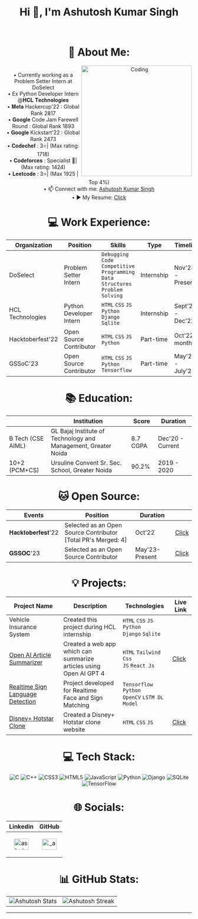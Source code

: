 <center><h1 align="center">Hi 👋, I'm Ashutosh Kumar Singh</h1><center> 
<br>
 
# 💫 About Me: 
<img align="right" alt="Coding" width="300" src="https://camo.githubusercontent.com/cae12fddd9d6982901d82580bdf321d81fb299141098ca1c2d4891870827bf17/68747470733a2f2f6d69726f2e6d656469756d2e636f6d2f6d61782f313336302f302a37513379765349765f7430696f4a2d5a2e676966"><br> 
• Currently working as a Problem Setter Intern at DoSelect<br>
• Ex Python Developer Intern @𝐇𝐂𝐋 𝐓𝐞𝐜𝐡𝐧𝐨𝐥𝐨𝐠𝐢𝐞𝐬<br>• 𝐌𝐞𝐭𝐚 Hackercup'22 : Global Rank 2817<br>• 𝐆𝐨𝐨𝐠𝐥𝐞 Code Jam Farewell Round : Global Rank 1893<br>• 𝐆𝐨𝐨𝐠𝐥𝐞 Kickstart'22 : Global Rank 2473<br>• 𝐂𝐨𝐝𝐞𝐜𝐡𝐞𝐟 : 3⭐| (Max rating: 1718)<br>• 𝐂𝐨𝐝𝐞𝐟𝐨𝐫𝐜𝐞𝐬 : Specialist 💙| (Max rating: 1424) <br>• 𝐋𝐞𝐞𝐭𝐜𝐨𝐝𝐞 : 3⭐| (Max 1925 | Top 4%) <br>• 📫 Connect with me: <a href="https://www.linkedin.com/in/ashutosh-kumar-singh-03975a18b/">Ashutosh Kumar Singh</a> <br> • ▶ My Resume: <a href="https://drive.google.com/file/d/1xQdWJB9N5f_Q1FqUqRwHJ3pC67aTWteP/view?usp=sharing/">Click</a> <br>

# 💻 Work Experience:
|Organization|Position|Skills|Type|Timeline| |
|-----------|----------|-----------|-----------|-----------|----|
|DoSelect|Problem Setter Intern|```Debugging Code``` ```Competitive Programming``` ```Data Structures``` ```Problem Solving```| Internship | Nov'23 - Present||
|HCL Technologies|Python Developer Intern|```HTML``` ```CSS``` ```JS``` ```Python```<br> ```Django``` ```Sqlite``` | Internship | Sept'22 - Dec'22|<a href="https://drive.google.com/file/d/1YXBWgI6eIH9xgzMGP_J9DKnvGp420P-u/view?usp=sharing"> Click </a>|
|Hacktoberfest'22|Open Source Contributor|```HTML``` ```CSS``` ```JS``` ```Python```| Part-time | Oct'22(1 month)|<a href="https://www.holopin.io/@ashu012002#/"> Click </a>|
|GSSoC'23|Open Source Contributor|```HTML``` ```CSS``` ```JS``` ```Python``` ```Tensorflow```| Part-time | May'23 - July'23|<a href="https://drive.google.com/file/d/1GTeC2qUQLdpddzB4vnHk1LtN9ZLl8flf/view?usp=sharing"> Click </a>|


# 📚 Education:
||Institution|Score|Duration| 
|-----------|------------------|-----------|-----------|
| B Tech (CSE AIML) | GL Bajaj Institute of Technology and Management, Greater Noida| 8.7 CGPA | Dec'20 - Current |
| 10+2 (PCM+CS) | Ursuline Convent Sr. Sec. School, Greater Noida | 90.2% | 2019 - 2020 | 


# 🐱 Open Source:
|Events|Position|Duration|   |
|------|--------|--------|-----|
|𝐇𝐚𝐜𝐤𝐭𝐨𝐛𝐞𝐫𝐟𝐞𝐬𝐭'22|Selected as an Open Source Contributor <br> [Total PR's Merged: 4]|Oct'22|<a href="https://www.holopin.io/@ashu012002#/"> Click </a>|
|𝐆𝐒𝐒𝐎𝐂'23|Selected as an Open Source Contributor|May'23-Present|<a href="https://drive.google.com/file/d/1GTeC2qUQLdpddzB4vnHk1LtN9ZLl8flf/view?usp=sharing"> Click </a>|

# 💡 Projects:  
|Project Name|Description|Technologies|Live Link|
|-----------|-----------|-----------|----|
| Vehicle Insurance System | Created this project during HCL internship | ```HTML``` ```CSS``` ```JS``` ```Python```<br>```Django``` ```Sqlite``` ||
| <a href="https://github.com/Ashutosh0120/Ai-Article-Summarizer"> Open AI Article Summarizer </a>| Created a web app which can summarize <br> articles using Open AI GPT 4 |```HTML``` ```Tailwind Css``` <br> ```JS``` ```React Js```|<a href="https://openaiarticlesummarizer.netlify.app/"> Click </a>|
| <a href="https://github.com/Ashutosh0120/Realtime-Sign-Language-System"> Realtime Sign Language Detection </a>| Project developed for Realtime <br> Face and Sign Matching |```Tensorflow``` ```Python``` <br> ```OpenCV``` ```LSTM DL Model```||
| <a href="https://github.com/Ashutosh0120/HostarClone"> Disney+ Hotstar Clone </a>| Created a Disney+ Hotstar clone website |```HTML``` ```CSS``` ```JS```|<a href="https://csb-nbvvnt.netlify.app"> Click </a>|


# 💻 Tech Stack: 
![C](https://img.shields.io/badge/c-%2300599C.svg?style=for-the-badge&logo=c&logoColor=white) ![C++](https://img.shields.io/badge/c++-%2300599C.svg?style=for-the-badge&logo=c%2B%2B&logoColor=white) ![CSS3](https://img.shields.io/badge/css3-%231572B6.svg?style=for-the-badge&logo=css3&logoColor=white) ![HTML5](https://img.shields.io/badge/html5-%23E34F26.svg?style=for-the-badge&logo=html5&logoColor=white) ![JavaScript](https://img.shields.io/badge/javascript-%23323330.svg?style=for-the-badge&logo=javascript&logoColor=%23F7DF1E) ![Python](https://img.shields.io/badge/python-3670A0?style=for-the-badge&logo=python&logoColor=ffdd54) ![Django](https://img.shields.io/badge/django-%23092E20.svg?style=for-the-badge&logo=django&logoColor=white) ![SQLite](https://img.shields.io/badge/sqlite-%2307405e.svg?style=for-the-badge&logo=sqlite&logoColor=white) ![TensorFlow](https://img.shields.io/badge/TensorFlow-%23FF6F00.svg?style=for-the-badge&logo=TensorFlow&logoColor=white)

# 🌐 Socials: 
| Linkedin | GitHub |
|-----------|-----------|
| <p align="center"><a href="https://www.linkedin.com/in/ashutosh-kumar-singh-03975a18b/" target="blank"><img align="center" src="https://raw.githubusercontent.com/rahuldkjain/github-profile-readme-generator/master/src/images/icons/Social/linked-in-alt.svg" alt="ashutosh" height="30" width="40" /></a></p> | <p align="center"> <a href="https://github.com/Ashutosh0120" target="blank"><img align="center" src="https://raw.githubusercontent.com/rahuldkjain/github-profile-readme-generator/master/src/images/icons/Social/github.svg" alt="_ansuman_behera_/" height="30" width="40" /></a> </p> |


# 📊 GitHub Stats: </h2>
| | |
|-----------|-----------|
| ![Ashutosh Stats](https://github-readme-stats-sigma-five.vercel.app/api?username=Ashutosh0120&theme=nightowl&hide_border=false&include_all_commits=true&count_private=false) | ![Ashutosh Streak](https://github-readme-streak-stats.herokuapp.com/?user=Ashutosh0120&theme=nightowl&hide_border=false) |

---

